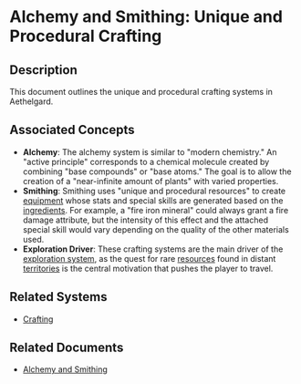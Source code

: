# Alchemy and Smithing: Unique and Procedural Crafting

## Description
This document outlines the unique and procedural crafting systems in Aethelgard.

## Associated Concepts
- **Alchemy**: The alchemy system is similar to "modern chemistry." An "active principle" corresponds to a chemical molecule created by combining "base compounds" or "base atoms." The goal is to allow the creation of a "near-infinite amount of plants" with varied properties.
- **Smithing**: Smithing uses "unique and procedural resources" to create [equipment](../../Game/Crafting/Entities/Equipment.md) whose stats and special skills are generated based on the [ingredients](../../Game/Entities/Ingredient.md). For example, a "fire iron mineral" could always grant a fire damage attribute, but the intensity of this effect and the attached special skill would vary depending on the quality of the other materials used.
- **Exploration Driver**: These crafting systems are the main driver of the [exploration system](../../Game/Systems/Exploration.md), as the quest for rare [resources](../../Game/Entities/Resource.md) found in distant [territories](../../Game/Entities/Territory.md) is the central motivation that pushes the player to travel.

## Related Systems
- [Crafting](../../Game/Systems/Crafting.md)

## Related Documents
- [Alchemy and Smithing](../../GameDesign/Crafting/AlchemyAndSmithing.md)
